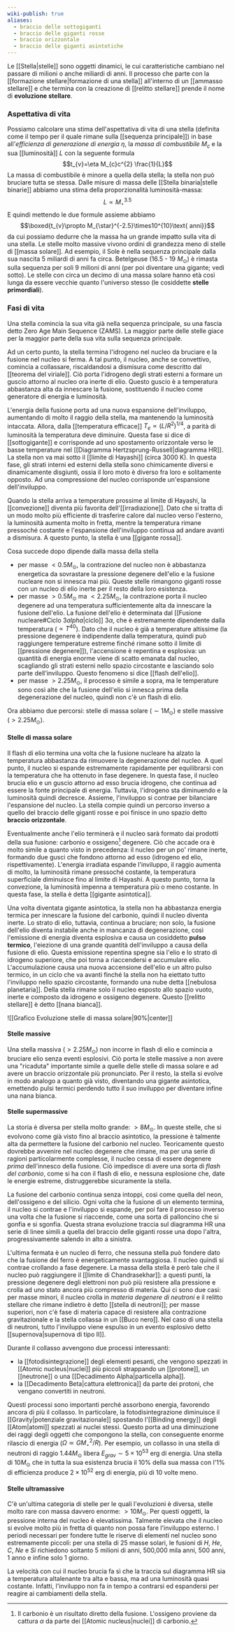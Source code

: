 ```yaml
---
wiki-publish: true
aliases:
  - braccio delle sottogiganti
  - braccio delle giganti rosse
  - braccio orizzontale
  - braccio delle giganti asintotiche
---
```

Le [[Stella|stelle]] sono oggetti dinamici, le cui caratteristiche cambiano nel passare di milioni o anche miliardi di anni. Il processo che parte con la [[formazione stellare|formazione di una stella]] all'interno di un [[ammasso stellare]] e che termina con la creazione di [[relitto stellare]] prende il nome di **evoluzione stellare**.
### Aspettativa di vita
Possiamo calcolare una stima dell'aspettativa di vita di una stella (definita come il tempo per il quale rimane sulla [[sequenza principale]]) in base all'*efficienza di generazione di energia* $\eta$, la *massa di combustibile* $M_{c}$ e la sua [[luminosità]] $L$ con la seguente formula
$$t_{v}=\eta M_{c}c^{2} \frac{1}{L}$$
La massa di combustibile è minore a quella della stella; la stella non può bruciare tutta se stessa. Dalle misure di massa delle [[Stella binaria|stelle binarie]] abbiamo una stima della proporzionalità luminosità-massa:
$$L\propto M_{\star}^{3.5}$$
E quindi mettendo le due formule assieme abbiamo
$$\boxed{t_{v}\propto M_{\star}^{-2.5}\times10^{10}\text{ anni}}$$
da cui possiamo dedurre che la massa ha un grande impatto sulla vita di una stella. Le stelle molto massive vivono ordini di grandezza meno di stelle di [[massa solare]]. Ad esempio, il Sole è nella sequenza principale dalla sua nascita 5 miliardi di anni fa circa. Betelgeuse (16.5 - 19 $M_{\odot}$) è rimasta sulla sequenza per soli 9 milioni di anni (per poi diventare una gigante; vedi sotto). Le stelle con circa un decimo di una massa solare hanno età così lunga da essere vecchie quanto l'universo stesso (le cosiddette **stelle primordiali**).
### Fasi di vita
Una stella comincia la sua vita già nella sequenza principale, su una fascia detto Zero Age Main Sequence (ZAMS). La maggior parte delle stelle giace per la maggior parte della sua vita sulla sequenza principale.

Ad un certo punto, la stella termina l'idrogeno nel nucleo da bruciare e la fusione nel nucleo si ferma. A tal punto, il nucleo, anche se convettivo, comincia a collassare, riscaldandosi a dismisura come descritto dal [[teorema del viriale]]. Ciò porta l'idrogeno degli strati esterni a formare un guscio attorno al nucleo ora inerte di elio. Questo guscio è a temperatura abbastanza alta da innescare la fusione, sostituendo il nucleo come generatore di energia e luminosità.

L'energia della fusione porta ad una nuova espansione dell'inviluppo, aumentando di molto il raggio della stella, ma mantenendo la luminosità intaccata. Allora, dalla [[temperatura efficace]] $T_{e}\propto (L/R^{2})^{1/4}$, a parità di luminosità la temperatura deve diminuire. Questa fase si dice di [[sottogigante]] e corrisponde ad uno spostamento orizzontale verso le basse temperature nel [[Diagramma Hertzsprung-Russell|diagramma HR]]. La stella non va mai sotto il [[limite di Hayashi]] (circa 3000 K). In questa fase, gli strati interni ed esterni della stella sono chimicamente diversi e dinamicamente disgiunti, ossia il loro moto è diverso fra loro e solitamente opposto. Ad una compressione del nucleo corrisponde un'espansione dell'inviluppo.

Quando la stella arriva a temperature prossime al limite di Hayashi, la [[convezione]] diventa più favorita dell'[[irradiazione]]. Dato che si tratta di un modo molto più efficiente di trasferire calore dal nucleo verso l'esterno, la luminosità aumenta molto in fretta, mentre la temperatura rimane pressoché costante e l'espansione dell'inviluppo continua ad andare avanti a dismisura. A questo punto, la stella è una [[gigante rossa]].

Cosa succede dopo dipende dalla massa della stella
- per masse $<0.5M_{\odot}$, la contrazione del nucleo non è abbastanza energetica da sovrastare la pressione degenere dell'elio e la fusione nucleare non si innesca mai più. Queste stelle rimangono giganti rosse con un nucleo di elio inerte per il resto della loro esistenza.
- per masse $>0.5M_{\odot}$ ma $<2.25M_{\odot}$, la contrazione porta il nucleo degenere ad una temperatura sufficientemente alta da innescare la fusione dell'elio. La fusione dell'elio è determinata dal [[Fusione nucleare#Ciclo $3 alpha$|ciclo]] $3\alpha$, che è estremamente dipendente dalla temperatura ($\propto T^{40}$). Dato che il nucleo è già a temperature altissime (la pressione degenere è indipendente dalla temperatura, quindi può raggiungere temperature estreme finché rimane sotto il limite di [[pressione degenere]]), l'accensione è repentina e esplosiva: un quantità di energia enorme viene di scatto emanata dal nucleo, scagliando gli strati esterni nello spazio circostante e lasciando solo parte dell'inviluppo. Questo fenomeno si dice [[flash dell'elio]].
- per masse $>2.25M_{\odot}$, il processo è simile a sopra, ma le temperature sono così alte che la fusione dell'elio si innesca prima della degenerazione del nucleo, quindi non c'è un flash di elio.

Ora abbiamo due percorsi: stelle di massa solare ($\sim1M_{\odot}$) e stelle massive ($>2.25M_{\odot}$).
#### Stelle di massa solare
Il flash di elio termina una volta che la fusione nucleare ha alzato la temperatura abbastanza da rimuovere la degenerazione del nucleo. A quel punto, il nucleo si espande estremamente rapidamente per equilibrarsi con la temperatura che ha ottenuto in fase degenere. In questa fase, il nucleo brucia elio e un guscio attorno ad esso brucia idrogeno, che continua ad essere la fonte principale di energia. Tuttavia, l'idrogeno sta diminuendo e la luminosità quindi decresce. Assieme, l'inviluppo si contrae per bilanciare l'espansione del nucleo. La stella compie quindi un percorso inverso a quello del braccio delle giganti rosse e poi finisce in uno spazio detto **braccio orizzontale**.

Eventualmente anche l'elio terminerà e il nucleo sarà formato dai prodotti della sua fusione: carbonio e ossigeno[^1] degenere. Ciò che accade ora è molto simile a quanto visto in precedenza: il nucleo per un po' rimane inerte, formando due gusci che fondono attorno ad esso (idrogeno ed elio, rispettivamente). L'energia irradiata espande l'inviluppo, il raggio aumenta di molto, la luminosità rimane pressoché costante, la temperatura superficiale diminuisce fino al limite di Hayashi. A questo punto, torna la convezione, la luminosità impenna a temperatura più o meno costante. In questa fase, la stella è detta [[gigante asintotica]].

Una volta diventata gigante asintotica, la stella non ha abbastanza energia termica per innescare la fusione del carbonio, quindi il nucleo diventa inerte. Lo strato di elio, tuttavia, continua a bruciare; non solo, la fusione dell'elio diventa instabile anche in mancanza di degenerazione, così l'emissione di energia diventa esplosiva e causa un cosiddetto **pulso termico**, l'eiezione di una grande quantità dell'inviluppo a causa della fusione di elio. Questa emissione repentina spegne sia l'elio e lo strato di idrogeno superiore, che poi torna a riaccendersi e accumulare elio. L'accumulazione causa una nuova accensione dell'elio e un altro pulso termico, in un ciclo che va avanti finché la stella non ha eiettato tutto l'inviluppo nello spazio circostante, formando una nube detta [[nebulosa planetaria]]. Della stella rimane solo il nucleo esposto allo spazio vuoto, inerte e composto da idrogeno e ossigeno degenere. Questo [[relitto stellare]] è detto [[nana bianca]].

![[Grafico Evoluzione stelle di massa solare|90%|center]]

#### Stelle massive
Una stella massiva ($>2.25M_{\odot}$) non incorre in flash di elio e comincia a bruciare elio senza eventi esplosivi. Ciò porta le stelle massive a non avere una "ricaduta" importante simile a quelle delle stelle di massa solare e ad avere un braccio orizzontale più pronunciato. Per il resto, la stella si evolve in modo analogo a quanto già visto, diventando una gigante asintotica, emettendo pulsi termici perdendo tutto il suo inviluppo per diventare infine una nana bianca.
#### Stelle supermassive
La storia è diversa per stella molto grande: $>8M_{\odot}$. In queste stelle, che si evolvono come già visto fino al braccio asintotico, la pressione è talmente alta da permettere la fusione del carbonio nel nucleo. Teoricamente questo dovrebbe avvenire nel nucleo degenere che rimane, ma per una serie di ragioni particolarmente complesse, il nucleo cessa di essere degenere *prima* dell'innesco della fusione. Ciò impedisce di avere una sorta di *flash del carbonio*, come si ha con il flash di elio, e nessuna esplosione che, date le energie estreme, distruggerebbe sicuramente la stella.

La fusione del carbonio continua senza intoppi, così come quella del neon, dell'ossigeno e del silicio. Ogni volta che la fusione di un elemento termina, il nucleo si contrae e l'inviluppo si espande, per poi fare il processo inverso una volta che la fusione si riaccende, come una sorta di palloncino che si gonfia e si sgonfia. Questa strana evoluzione traccia sul diagramma HR una serie di linee simili a quella del braccio delle giganti rosse una dopo l'altra, progressivamente salendo in alto a sinistra.

L'ultima fermata è un nucleo di ferro, che nessuna stella può fondere dato che la fusione del ferro è energeticamente svantaggiosa. Il nucleo quindi si contrae crollando a fase degenere. La massa della stella è però tale che il nucleo può raggiungere il [[limite di Chandrasekhar]]: a questi punti, la pressione degenere degli elettroni non può più resistere alla pressione e crolla ad uno stato ancora più compresso di materia. Qui ci sono due casi: per masse minori, il nucleo crolla in *materia degenere di neutroni*  e il relitto stellare che rimane indietro è detto [[stella di neutroni]]; per masse superiori, non c'è fase di materia capace di resistere alla contrazione gravitazionale e la stella collassa in un [[Buco nero]]. Nel caso di una stella di neutroni, tutto l'inviluppo viene espulso in un evento esplosivo detto [[supernova|supernova di tipo II]].

Durante il collasso avvengono due processi interessanti:
- la [[fotodisintegrazione]] degli elementi pesanti, che vengono spezzati in [[Atomic nucleus|nuclei]] più piccoli strappando un [[protone]], un [[neutrone]] o una [[Decadimento Alpha|particella alpha]].
- la [[Decadimento Beta|cattura elettronica]] da parte dei protoni, che vengano convertiti in neutroni.

Questi processi sono importanti perché assorbono energia, favorendo ancora di più il collasso. In particolare, la fotodisintegrazione diminuisce il [[Gravity|potenziale gravitazionale]] spostando l'[[Binding energy]] degli [[Atom|atomi]] spezzati ai nuclei stessi. Questo porta ad una diminuzione dei raggi degli oggetti che compongono la stella, con conseguente enorme rilascio di energia ($\Omega\simeq GM_{\star}^{2}/R$). Per esempio, un collasso in una stella di neutroni di raggio $1.44 M_{\odot}$ libera $E_{grav}\sim5\times10^{53}$ erg di energia. Una stella di $10M_{\odot}$ che in tutta la sua esistenza brucia il 10% della sua massa con l'1% di efficienza produce $2\times10^{52}$ erg di energia, più di 10 volte meno.
#### Stelle ultramassive
C'è un'ultima categoria di stelle per le quali l'evoluzioni è diversa, stelle molto rare con massa davvero enorme: $>10M_{\odot}$. Per questi oggetti, la pressione interna del nucleo è elevatissima. Talmente elevata che il nucleo si evolve molto più in fretta di quanto non possa fare l'inviluppo esterno. I periodi necessari per fondere tutte le riserve di elementi nel nucleo sono estremamente piccoli: per una stella di 25 masse solari, le fusioni di $H$, $He$, $C$, $Ne$ e $Si$ richiedono soltanto 5 milioni di anni, 500,000 mila anni, 500 anni, 1 anno e infine solo 1 giorno.

La velocità con cui il nucleo brucia fa sì che la traccia sul diagramma HR sia a temperatura altalenante tra alta e bassa, ma ad una luminosità quasi costante. Infatti, l'inviluppo non fa in tempo a contrarsi ed espandersi per reagire ai cambiamenti della stella.

[^1]: Il carbonio è un risultato diretto della fusione. L'ossigeno proviene da cattura $\alpha$ da parte dei [[Atomic nucleus|nuclei]] di carbonio.